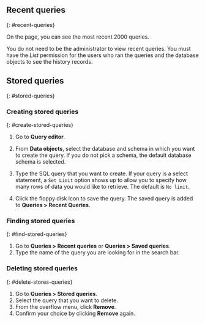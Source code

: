 
## Recent queries
{: #recent-queries}

On the page, you can see the most recent 2000 queries.

You do not need to be the administrator to view recent queries. You must have the *List* permission for the users who ran the queries and the database objects to see the history records.

## Stored queries
{: #stored-queries}

### Creating stored queries
{: #create-stored-queries}

1. Go to **Query editor**.
1. From **Data objects**, select the database and schema in which you want to create the query.
   If you do not pick a schema, the default database schema is selected.

1. Type the SQL query that you want to create.
   If your query is a select statement, a `Set Limit` option shows up to allow you to specify how many rows of data you would like to retrieve. The default is `No limit`.

1. Click the floppy disk icon to save the query.
   The saved query is added to **Queries > Recent Queries**.

### Finding stored queries
{: #find-stored-queries}

1. Go to **Queries > Recent queries** or **Queries > Saved queries**.
1. Type the name of the query you are looking for in the search bar.

### Deleting stored queries
{: #delete-stores-queries}

1. Go to **Queries > Stored queries**.
1. Select the query that you want to delete.
1. From the overflow menu, click **Remove**.
1. Confirm your choice by clicking **Remove** again.
